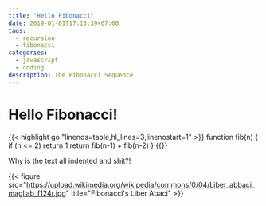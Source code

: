 ```yaml
---
title: "Hello Fibonacci"
date: 2019-01-01T17:16:39+07:00
tags: 
  - recursion
  - fibonacci
categories: 
  - javascript
  - coding
description: The Fibonacci Sequence
---
```

# Hello Fibonacci!

{{< highlight go "linenos=table,hl_lines=3,linenostart=1" >}}
function fib(n) {
  if (n <= 2) return 1
  return fib(n-1) + fib(n-2)
}
{{</highlight>}}

Why is the text all indented and shit?!

{{< figure src="https://upload.wikimedia.org/wikipedia/commons/0/04/Liber_abbaci_magliab_f124r.jpg" title="Fibonacci's Liber Abaci" >}}
